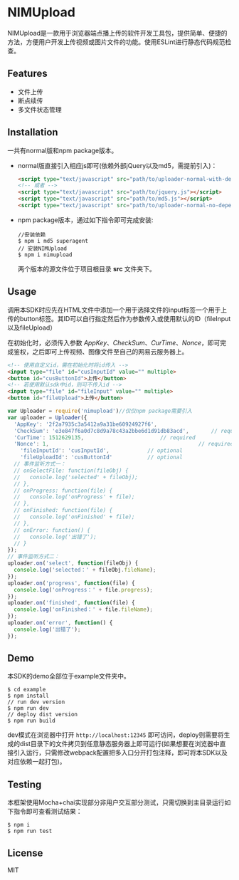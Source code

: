 # NIMUpload

NIMUpload是一款用于浏览器端点播上传的软件开发工具包，提供简单、便捷的方法，方便用户开发上传视频或图片文件的功能。使用ESLint进行静态代码规范检查。

## Features

- 文件上传
- 断点续传
- 多文件状态管理

## Installation

一共有normal版和npm package版本。

- normal版直接引入相应js即可(依赖外部jQuery以及md5，需提前引入)：

	```html
	<script type="text/javascript" src="path/to/uploader-normal-with-dependency.js"></script>
	<!-- 或者 -->
	<script type="text/javascript" src="path/to/jquery.js"></script>
	<script type="text/javascript" src="path/to/md5.js"></script>
	<script type="text/javascript" src="path/to/uploader-normal-no-dependency.js"></script>
	```

- npm package版本，通过如下指令即可完成安装:

	```
	//安装依赖
	$ npm i md5 superagent
	// 安装NIMUpload
	$ npm i nimupload
	```

  两个版本的源文件位于项目根目录 **src** 文件夹下。

## Usage

调用本SDK时应先在HTML文件中添加一个用于选择文件的input标签一个用于上传的button标签。其ID可以自行指定然后作为参数传入或使用默认的ID（fileInput以及fileUpload）

在初始化时，必须传入参数 *AppKey*、*CheckSum*、*CurTime*、*Nonce*，即可完成鉴权，之后即可上传视频、图像文件至自己的网易云服务器上。

```html
<!-- 使用自定义id，需在初始化时将id传入 -->
<input type="file" id="cusInputId" value="" multiple>
<button id="cusButtonId">上传</button>
<!-- 若使用默认sdk中id，则可不传入id -->
<input type="file" id="fileInput" value="" multiple>
<button id="fileUpload">上传</button>
```

```js
var Uploader = require('nimupload')//仅仅npm package需要引入
var uploader = Uploader({
  'AppKey': '2f2a7935c3a5412a9a31be60924927f6',							// required
  'CheckSum': 'e3e847f6a0d7c8d9a78c43a2bbe6d1d91db83acd',		// required
  'CurTime': 1512629135,						// required
  'Nonce': 1,												// required
	'fileInputId': 'cusInputId',			// optional
	'fileUploadId': 'cusButtonId'			// optional
  // 事件监听方式一：
  // onSelectFile: function(fileObj) {
  //   console.log('selected' + fileObj);
  // },
  // onProgress: function(file) {
  //   console.log('onProgress' + file);
  // },
  // onFinished: function(file) {
  //   console.log('onFinished' + file);
  // },
  // onError: function() {
  //   console.log('出错了');
  // }
});
// 事件监听方式二：
uploader.on('select', function(fileObj) {
  console.log('selected：' + fileObj.fileName);
});
uploader.on('progress', function(file) {
  console.log('onProgress：' + file.progress);
});
uploader.on('finished', function(file) {
  console.log('onFinished：' + file.fileName);
});
uploader.on('error', function() {
  console.log('出错了');
});
```

## Demo

本SDK的demo全部位于example文件夹中。

```
$ cd example
$ npm install
// run dev version
$ npm run dev
// deploy dist version
$ npm run build
```

dev模式在浏览器中打开 `http://localhost:12345` 即可访问，deploy则需要将生成的dist目录下的文件拷贝到任意静态服务器上即可运行(如果想要在浏览器中直接引入运行，只需修改webpack配置把多入口分开打包注释，即可将本SDK以及对应依赖一起打包)。

## Testing

本框架使用Mocha+chai实现部分非用户交互部分测试，只需切换到主目录运行如下指令即可查看测试结果：

```
$ npm i
$ npm run test
```

## License

MIT
